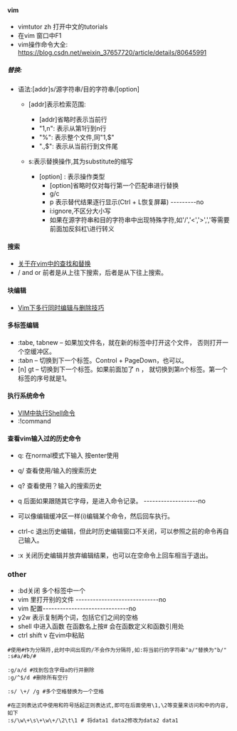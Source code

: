#### vim 
- vimtutor zh 打开中文的tutorials
- 在vim 窗口中F1
- vim操作命令大全: https://blog.csdn.net/weixin_37657720/article/details/80645991
  


##### 替换: 
- 语法:[addr]s/源字符串/目的字符串/[option]
  - [addr]表示检索范围:
    - [addr]省略时表示当前行
    - "1,n": 表示从第1行到n行
    - "%": 表示整个文件,同"1,$"
    - ".,$": 表示从当前行到文件尾
  
  - s:表示替换操作,其为substitute的缩写
    - [option] : 表示操作类型
      - [option]省略时仅对每行第一个匹配串进行替换
      - g/c
      - p 表示替代结果逐行显示(Ctrl + L恢复屏幕) ---------no
      - i:ignore,不区分大小写
      - 如果在源字符串和目的字符串中出现特殊字符,如'/','<','>',','等需要前面加反斜杠\进行转义

#### 搜索
- [关于在vim中的查找和替换](https://www.cnblogs.com/huxinga/p/7942194.html)
- / and or 前者是从上往下搜索，后者是从下往上搜索。

#### 块编辑
- [Vim下多行同时编辑与删除技巧](https://www.jianshu.com/p/50d5b6cfd73b)

#### 多标签编辑
- :tabe, tabnew – 如果加文件名，就在新的标签中打开这个文件， 否则打开一个空缓冲区。
- :tabn – 切换到下一个标签。Control + PageDown，也可以。
- [n] gt – 切换到下一个标签。如果前面加了 n ， 就切换到第n个标签。第一个标签的序号就是1。

#### 执行系统命令
- [VIM中执行Shell命令](https://blog.csdn.net/bnxf00000/article/details/46618465/)
- :!command
  
#### 查看vim输入过的历史命令
- q: 在normal模式下输入 按enter使用
- q/ 查看使用/输入的搜索历史
- q? 查看使用？输入的搜索历史
- q 后面如果跟随其它字母，是进入命令记录。 -------------------no

- 可以像编辑缓冲区一样(i)编辑某个命令，然后回车执行。
- ctrl-c 退出历史编辑，但此时历史编辑窗口不关闭，可以参照之前的命令再自己输入。
- :x 关闭历史编辑并放弃编辑结果，也可以在空命令上回车相当于退出。
### other
- :bd关闭 多个标签中一个
- vim 里打开别的文件 -----------------------------no
- vim 配置------------------------------no
- y2w 表示复制两个词，包括它们之间的空格
- shell 中进入函数 在函数名上按# 会在函数定义和函数引用处
- ctrl shift v 在vim中粘贴
```shell
#使用#作为分隔符,此时中间出现的/不会作为分隔符,如:将当前行的字符串"a/"替换为"b/"
:s#a/#b/#

:g/a/d #找到包含字母a的行并删除
:g/^$/d #删除所有空行

:s/ \+/ /g #多个空格替换为一个空格

#在正则表达式中使用和符号括起正则表达式,即可在后面使用\1,\2等变量来访问和中的内容,如下
:s/\w\+\s\+\w\+/\2\t\1 # 将data1 data2修改为data2 data1
```
